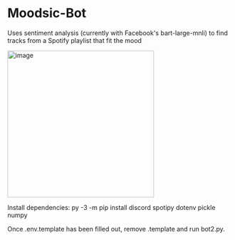 # Moodsic-Bot
Uses sentiment analysis (currently with Facebook's bart-large-mnli) to find tracks from a Spotify playlist that fit the mood

<img width="329" alt="image" src="https://github.com/joeod1/Moodsic-Bot/assets/134208394/4e11ffcd-a0e2-429e-9ca9-242b46380c57">

Install dependencies:
py -3 -m pip install discord spotipy dotenv pickle numpy

Once .env.template has been filled out, remove .template and run bot2.py.
